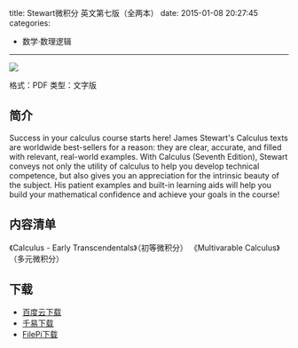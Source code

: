 title: Stewart微积分 英文第七版（全两本）
date: 2015-01-08 20:27:45
categories:
  - 数学·数理逻辑
---

![](http://ecx.images-amazon.com/images/I/41YUGTgQvOL._SX423_BO1,204,203,200_.jpg)

格式：PDF
类型：文字版

<!--more-->

## 简介 ##

Success in your calculus course starts here! James Stewart's Calculus texts are worldwide best-sellers for a reason: they are clear, accurate, and filled with relevant, real-world examples. With Calculus (Seventh Edition), Stewart conveys not only the utility of calculus to help you develop technical competence, but also gives you an appreciation for the intrinsic beauty of the subject. His patient examples and built-in learning aids will help you build your mathematical confidence and achieve your goals in the course!

## 内容清单 ##

《Calculus - Early Transcendentals》（初等微积分）
《Multivarable Calculus》（多元微积分）

## 下载 ##

+ [百度云下载](http://pan.baidu.com/s/1rUohw)
+ [千易下载](http://1000eb.com/1ho0k)
+ [FilePi下载](http://filepi.com/i/Pd1keHA)
